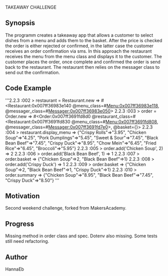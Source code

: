 TAKEAWAY CHALLENGE

Synopsis
--------
The programm creates a takeaway app that allows a customer to select dishes from a menu and adds them to the basket. After the price is checked the order is either rejected or confirmed, in the latter case the customer receives an order confirmation via sms. In this approach the restaurant receives the menu from the menu class and displays it to the customer. The customer places the order, once complete and confirmed the order is send back to the restaurant. The restaurant then relies on the messager class to send out the confirmation.


Code Example
------------

'''2.2.3 :002 > restaurant = Restaurant.new
 => #<Restaurant:0x007ff36983e140 @menu_class=#<Menu:0x007ff36983e118>, @messager_class=#<Messager:0x007ff36983e050>>
2.2.3 :003 > order = Order.new
 => #<Order:0x007ff3691fd8d0 @restaurant_class=#<Restaurant:0x007ff3691fd830 @menu_class=#<Menu:0x007ff3691fd808>, @messager_class=#<Messager:0x007ff3691fd7e0>>, @basket={}>
2.2.3 :004 > restaurant.display_menu
 => {"Crispy Rolls"=>"3.95", "Chicken Soup"=>"4.25", "Pork Dumplings"=>"5.45", "Sweet & Sour"=>"7.45", "Black Bean Beef"=>"7.45", "Crispy Duck"=>"8.95", "Chow Mein"=>"6.45", "Fried Rice"=>"6.45", "Broccoli"=>"5.95"}
2.2.3 :005 > order.add('Chicken Soup', 2)
 => 2
2.2.3 :006 > order.add('Black Bean Beef', 1)
 => 1
2.2.3 :007 > order.basket
 => {"Chicken Soup"=>2, "Black Bean Beef"=>1}
2.2.3 :008 > order.add('Crispy Duck')
 => 1
2.2.3 :009 > order.basket
 => {"Chicken Soup"=>2, "Black Bean Beef"=>1, "Crispy Duck"=>1}
2.2.3 :010 > order.summary
 => {"Chicken Soup"=>"8.95", "Black Bean Beef"=>"7.45", "Crispy Duck"=>"8.50"} '''



Motivation
----------
Second weekend challenge, forked from MakersAcademy.


Progress
--------
Missing method in order class and spec. Dotenv also missing. Some tests still need refactoring.


Author
------
HannaEb